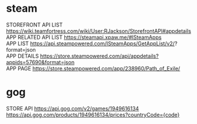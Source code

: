 # steam
STOREFRONT API LIST
https://wiki.teamfortress.com/wiki/User:RJackson/StorefrontAPI#appdetails  
APP RELATED API LIST
https://steamapi.xpaw.me/#ISteamApps  
APP LIST
https://api.steampowered.com/ISteamApps/GetAppList/v2/?  format=json  
APP DETAILS
https://store.steampowered.com/api/appdetails?appids=57690&format=json  
APP PAGE
https://store.steampowered.com/app/238960/Path_of_Exile/  

# gog
STORE API
https://api.gog.com/v2/games/1949616134  
https://api.gog.com/products/1949616134/prices?countryCode={code}  